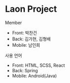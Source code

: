 # Laon Project

Member

* Front: 박찬건
* Back: 김가현, 김형배
* Mobile: 남인희

사용 언어

* Front: HTML, SCSS, React
* Back: Spring
* Mobile: Android(Java)